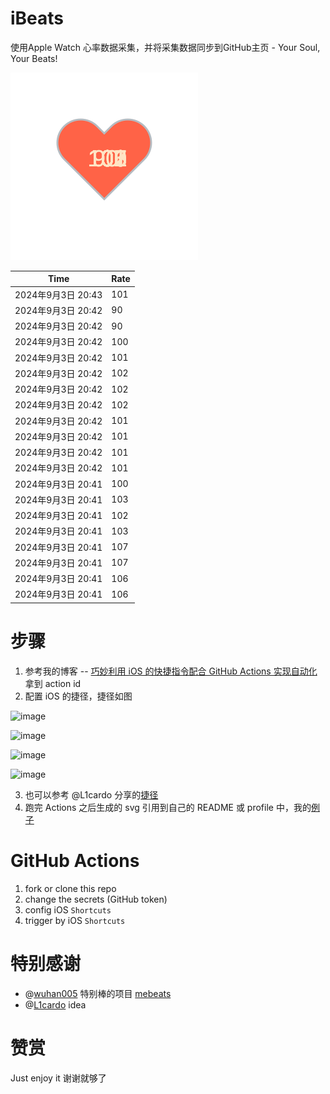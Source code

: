 # iBeats
使用Apple Watch 心率数据采集，并将采集数据同步到GitHub主页 - Your Soul, Your Beats!

![](./files/heart.svg)

<!--START_SECTION:my_heart_rate-->
| Time | Rate | 
 | ---- | ---- | 
| 2024年9月3日 20:43 | 101 |
| 2024年9月3日 20:42 | 90 |
| 2024年9月3日 20:42 | 90 |
| 2024年9月3日 20:42 | 100 |
| 2024年9月3日 20:42 | 101 |
| 2024年9月3日 20:42 | 102 |
| 2024年9月3日 20:42 | 102 |
| 2024年9月3日 20:42 | 102 |
| 2024年9月3日 20:42 | 101 |
| 2024年9月3日 20:42 | 101 |
| 2024年9月3日 20:42 | 101 |
| 2024年9月3日 20:42 | 101 |
| 2024年9月3日 20:41 | 100 |
| 2024年9月3日 20:41 | 103 |
| 2024年9月3日 20:41 | 102 |
| 2024年9月3日 20:41 | 103 |
| 2024年9月3日 20:41 | 107 |
| 2024年9月3日 20:41 | 107 |
| 2024年9月3日 20:41 | 106 |
| 2024年9月3日 20:41 | 106 |

<!--END_SECTION:my_heart_rate-->

# 步骤
1. 参考我的博客 -- [巧妙利用 iOS 的快捷指令配合 GitHub Actions 实现自动化](https://github.com/yihong0618/gitblog/issues/198) 拿到 action id
2. 配置 iOS 的捷径，捷径如图

![image](https://user-images.githubusercontent.com/15976103/122154218-0db0b480-ce97-11eb-93bb-5aec07c558dc.png)

![image](https://user-images.githubusercontent.com/15976103/122154236-186b4980-ce97-11eb-8e4b-70551a0391ae.png)

![image](https://user-images.githubusercontent.com/15976103/122154268-2d47dd00-ce97-11eb-902e-3acf292265a9.png)

![image](https://user-images.githubusercontent.com/15976103/122174055-fa144680-ceb4-11eb-9be2-3eb83cd516f7.png)

3. 也可以参考 @L1cardo 分享的[捷径](https://www.icloud.com/shortcuts/6ab6047b459c41ad822ad6b94b1c03d4)
4. 跑完 Actions 之后生成的 svg 引用到自己的 README 或 profile 中，我的[例子](https://github.com/yihong0618) 

# GitHub Actions

1. fork or clone this repo
2. change the secrets (GitHub token)
3. config iOS `Shortcuts` 
4. trigger by iOS `Shortcuts`

# 特别感谢
- @[wuhan005](https://github.com/wuhan005) 特别棒的项目 [mebeats](https://github.com/wuhan005/mebeats)
- @[L1cardo](https://github.com/L1cardo) idea

# 赞赏
Just enjoy it
谢谢就够了
